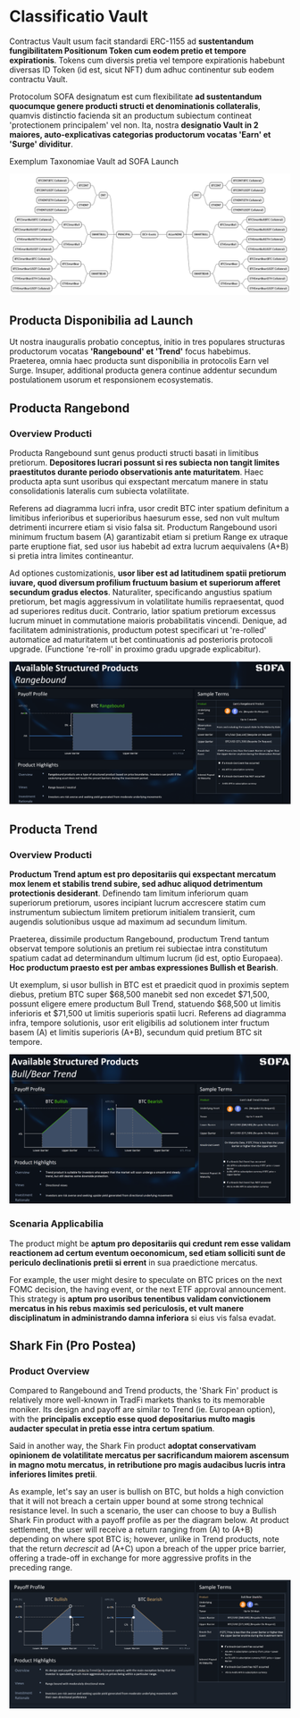 # Classificatio Vault

Contractus Vault usum facit standardi ERC-1155 ad **sustentandum fungibilitatem Positionum Token cum eodem pretio et tempore expirationis**. Tokens cum diversis pretia vel tempore expirationis habebunt diversas ID Token (id est, sicut NFT) dum adhuc continentur sub eodem contractu Vault.

Protocolum SOFA designatum est cum flexibilitate **ad sustentandum quocumque genere producti structi et denominationis collateralis**, quamvis distinctio facienda sit an productum subiectum contineat 'protectionem principalem' vel non.  Ita, nostra **designatio Vault in 2 maiores, auto-explicativas categorias productorum vocatas 'Earn' et 'Surge' dividitur**.

Exemplum Taxonomiae Vault ad SOFA Launch

![](../../static/NON1bznnEocSeJxK0mAuxBR0sqh.png)

## Producta Disponibilia ad Launch

Ut nostra inauguralis probatio conceptus, initio in tres populares structuras productorum vocatas **'Rangebound' et 'Trend'** focus habebimus. Praeterea, omnia haec producta sunt disponibilia in protocolis Earn vel Surge.  Insuper, additional producta genera continue addentur secundum postulationem usorum et responsionem ecosystematis.

## Producta Rangebond

### Overview Producti

Producta Rangebound sunt genus producti structi basati in limitibus pretiorum. **Depositores lucrari possunt si res subiecta non tangit limites praestitutos durante periodo observationis ante maturitatem**.  Haec producta apta sunt usoribus qui exspectant mercatum manere in statu consolidationis lateralis cum subiecta volatilitate.

Referens ad diagramma lucri infra, usor credit BTC inter spatium definitum a limitibus inferioribus et superioribus haesurum esse, sed non vult multum detrimenti incurrere etiam si visio falsa sit.  Productum Rangebound usori minimum fructum basem (A) garantizabit etiam si pretium Range ex utraque parte eruptione fiat, sed usor ius habebit ad extra lucrum aequivalens (A+B) si pretia intra limites contineantur.

Ad optiones customizationis, **usor liber est ad latitudinem spatii pretiorum iuvare, quod diversum profilium fructuum basium et superiorum afferet secundum gradus electos**.  Naturaliter, specificando angustius spatium pretiorum, bet magis aggressivum in volatilitate humilis repraesentat, quod ad superiores reditus ducit.  Contrario, latior spatium pretiorum excessus lucrum minuet in commutatione maioris probabilitatis vincendi.  Denique, ad facilitatem administrationis, productum potest specificari ut 're-rolled' automatice ad maturitatem ut bet continuationis ad posterioris protocoli upgrade. (Functione 're-roll' in proximo gradu upgrade explicabitur).

![](../../static/Yfu7bNF7soTStDxRAp7u4g31sTe.png)

## Producta Trend

### Overview Producti

**Productum Trend aptum est pro depositariis qui exspectant mercatum mox lenem et stabilis trend subire, sed adhuc aliquod detrimentum protectionis desiderant**.  Definendo tam limitum inferiorum quam superiorum pretiorum, usores incipiant lucrum accrescere statim cum instrumentum subiectum limitem pretiorum initialem transierit, cum augendis solutionibus usque ad maximum ad secundum limitum.

Praeterea, dissimile productum Rangebound, productum Trend tantum observat tempore solutionis an pretium rei subiectae intra constitutum spatium cadat ad determinandum ultimum lucrum (id est, optio Europaea).  **Hoc productum praesto est per ambas expressiones Bullish et Bearish**.

Ut exemplum, si usor bullish in BTC est et praedicit quod in proximis septem diebus, pretium BTC super $68,500 manebit sed non excedet $71,500, possunt eligere emere productum Bull Trend, statuendo $68,500 ut limitis inferioris et $71,500 ut limitis superioris spatii lucri.  Referens ad diagramma infra, tempore solutionis, usor erit eligibilis ad solutionem inter fructum basem (A) et limitis superioris (A+B), secundum quid pretium BTC sit tempore.

![](../../static/VPCFbWcRso4WYsxeEExu2Wrjsyv.png)

### Scenaria Applicabilia

The product might be **aptum pro depositariis qui credunt rem esse validam reactionem ad certum eventum oeconomicum, sed etiam solliciti sunt de periculo declinationis pretii si errent** in sua praedictione mercatus.

For example, the user might desire to speculate on BTC prices on the next FOMC decision, the having event, or the next ETF approval announcement.  This strategy is **aptum pro usoribus tenentibus validam convictionem mercatus in his rebus maximis sed periculosis, et vult manere disciplinatum in administrando damna inferiora** si eius vis falsa evadat.

## Shark Fin (Pro Postea)

### Product Overview

Compared to Rangebound and Trend products, the 'Shark Fin' product is relatively more well-known in TradFi markets thanks to its memorable moniker.  Its design and payoff are similar to Trend (ie. European option), with the **principalis exceptio esse quod depositarius multo magis audacter speculat in pretia esse intra certum spatium**.

Said in another way, the Shark Fin product **adoptat conservativam opinionem de volatilitate mercatus per sacrificandum maiorem ascensum in magno motu mercatus, in retributione pro magis audacibus lucris intra inferiores limites pretii**.

As example, let's say an user is bullish on BTC, but holds a high conviction that it will not breach a certain upper bound at some strong technical resistance level.  In such a scenario, the user can choose to buy a Bullish Shark Fin product with a payoff profile as per the diagram below.  At product settlement, the user will receive a return ranging from (A) to (A+B) depending on where spot BTC is; however, unlike in Trend products, note that the return _decrescit_ ad (A+C) upon a breach of the upper price barrier, offering a trade-off in exchange for more aggressive profits in the preceding range.

![](../../static/LaiabPyJAokoogxs2luuq7hsslb.png)
